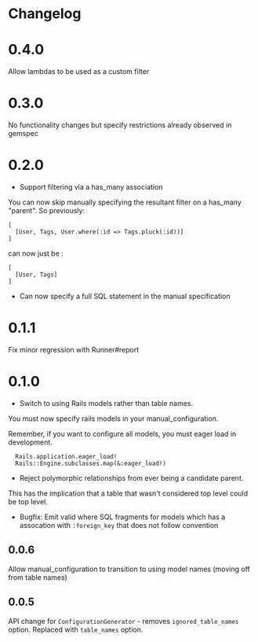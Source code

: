 # Changelog

# 0.4.0

Allow lambdas to be used as a custom filter

# 0.3.0

No functionality changes but specify restrictions already observed in gemspec

# 0.2.0

* Support filtering via a has_many association

You can now skip manually specifying the resultant filter on a has_many "parent". So previously:

```
[
  [User, Tags, User.where(:id => Tags.pluck(:id))]
]
```

can now just be :

```
[
  [User, Tags]
]
```

* Can now specify a full SQL statement in the manual specification


# 0.1.1

Fix minor regression with Runner#report

# 0.1.0

* Switch to using Rails models rather than table names.

You must now specify rails models in your manual_configuration.

Remember, if you want to configure all models, you must eager load in development.

```
  Rails.application.eager_load!
  Rails::Engine.subclasses.map(&:eager_load!)
```

* Reject polymorphic relationships from ever being a candidate parent.

This has the implication that a table that wasn't considered top level could be
top level.

* Bugfix: Emit valid where SQL fragments for models which has a assocation with `:foreign_key`
that does not follow convention

## 0.0.6

Allow manual_configuration to transition to using model names (moving off from table names)

## 0.0.5

API change for `ConfigurationGenerator` - removes `ignored_table_names` option.
Replaced with `table_names` option.
